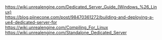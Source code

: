 https://wiki.unrealengine.com/Dedicated_Server_Guide_(Windows_%26_Linux)  
https://blog.piinecone.com/post/98470361272/building-and-deploying-a-ue4-dedicated-server-for  
https://wiki.unrealengine.com/Compiling_For_Linux  
https://wiki.unrealengine.com/Standalone_Dedicated_Server  
